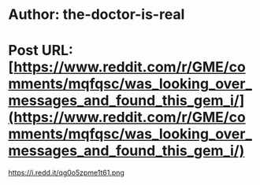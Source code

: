 # Author: the-doctor-is-real
# Post URL: [https://www.reddit.com/r/GME/comments/mqfqsc/was_looking_over_messages_and_found_this_gem_i/](https://www.reddit.com/r/GME/comments/mqfqsc/was_looking_over_messages_and_found_this_gem_i/)


https://i.redd.it/qg0o5zpme1t61.png